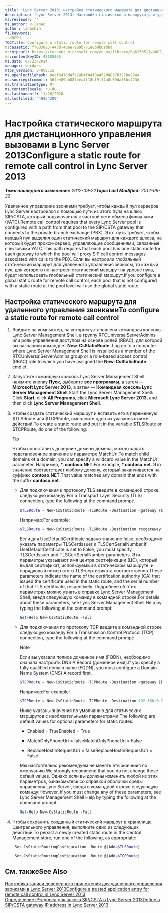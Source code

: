```yaml
---
title: 'Lync Server 2013: настройка статического маршрута для дистанционного управления вызовами'
description: 'Lync Server 2013: Настройка статического маршрута для удаленного управления звонками.'
ms.reviewer: ''
ms.author: v-lanac
author: lanachin
f1.keywords:
- NOCSH
TOCTitle: Configure a static route for remote call control
ms:assetid: f7003023-443d-48ee-989b-71e8b0b0abbd
ms:mtpsurl: https://technet.microsoft.com/en-us/library/Gg615051(v=OCS.15)
ms:contentKeyID: 48185855
ms.date: 07/23/2014
manager: serdars
mtps_version: v=OCS.15
ms.openlocfilehash: 8ecf6478d4fb7ab4f04f8a452d4837b327ba254a
ms.sourcegitcommit: 36fee89bb887bea4f18b19f17a8c69daf5bc423d
ms.translationtype: MT
ms.contentlocale: ru-RU
ms.lasthandoff: 11/26/2020
ms.locfileid: "49434209"
---
```

# <a name="configure-a-static-route-for-remote-call-control-in-lync-server-2013"></a><span data-ttu-id="e0b74-103">Настройка статического маршрута для дистанционного управления вызовами в Lync Server 2013</span><span class="sxs-lookup"><span data-stu-id="e0b74-103">Configure a static route for remote call control in Lync Server 2013</span></span>

<div data-xmlns="http://www.w3.org/1999/xhtml">

<div class="topic" data-xmlns="http://www.w3.org/1999/xhtml" data-msxsl="urn:schemas-microsoft-com:xslt" data-cs="https://msdn.microsoft.com/">

<div data-asp="https://msdn2.microsoft.com/asp">



</div>

<div id="mainSection">

<div id="mainBody"><span data-ttu-id="e0b74-104">

<span> </span></span><span class="sxs-lookup"><span data-stu-id="e0b74-104">

<span> </span></span></span>

<span data-ttu-id="e0b74-105">_**Тема последнего изменения:** 2012-09-22_</span><span class="sxs-lookup"><span data-stu-id="e0b74-105">_**Topic Last Modified:** 2012-09-22_</span></span>

<span data-ttu-id="e0b74-106">Удаленное управление звонками требует, чтобы каждый пул серверов Lync Server настроился с помощью пути из этого пула на шлюз SIP/CSTA, который подключается к частной сети обмена филиалами (УАТС).</span><span class="sxs-lookup"><span data-stu-id="e0b74-106">Remote call control requires that every Lync Server pool is configured with a path from that pool to the SIP/CSTA gateway that connects to the private branch exchange (PBX).</span></span> <span data-ttu-id="e0b74-107">Этот путь требует, чтобы каждый пул выделил один статический маршрут для каждого шлюза, на который будет прокси-сервер, управляющие сообщениями, связанные с вызовами УАТС.</span><span class="sxs-lookup"><span data-stu-id="e0b74-107">This path requires that each pool has one static route for each gateway to which the pool will proxy SIP call control messages associated with calls to the PBX.</span></span> <span data-ttu-id="e0b74-108">Если вы настроили глобальный статический маршрут для удаленного управления звонком, то каждый пул, для которого не настроен статический маршрут на уровне пула, будет использовать глобальный статический маршрут.</span><span class="sxs-lookup"><span data-stu-id="e0b74-108">If you configure a global static route for remote call control, each pool that is not configured with a static route at the pool level will use the global static route.</span></span>

<div>

## <a name="to-configure-a-static-route-for-remote-call-control"></a><span data-ttu-id="e0b74-109">Настройка статического маршрута для удаленного управления звонками</span><span class="sxs-lookup"><span data-stu-id="e0b74-109">To configure a static route for remote call control</span></span>

1.  <span data-ttu-id="e0b74-110">Войдите на компьютер, на котором установлена командная консоль Lync Server Management Shell, в группу RTCUniversalServerAdmins или роль управления доступом на основе ролей (RBAC), для которой вы назначили командлет **New-CsStaticRoute** .</span><span class="sxs-lookup"><span data-stu-id="e0b74-110">Log on to a computer where Lync Server Management Shell is installed as a member of the RTCUniversalServerAdmins group or a role-based access control (RBAC) role to which you have assigned the **New-CsStaticRoute** cmdlet.</span></span>

2.  <span data-ttu-id="e0b74-111">Запустите командную консоль Lync Server Management Shell: нажмите кнопку **Пуск**, выберите **все программы**, а затем — **Microsoft Lync Server 2013**, а затем — **Командная консоль Lync Server Management Shell**.</span><span class="sxs-lookup"><span data-stu-id="e0b74-111">Start the Lync Server Management Shell: Click **Start**, click **All Programs**, click **Microsoft Lync Server 2013**, and then click **Lync Server Management Shell**.</span></span>

3.  <span data-ttu-id="e0b74-112">Чтобы создать статический маршрут и вставить его в переменную $TLSRoute или $TCPRoute, выполните одно из указанных ниже действий.</span><span class="sxs-lookup"><span data-stu-id="e0b74-112">To create a static route and put it in the variable $TLSRoute or $TCPRoute, do one of the following:</span></span>
    
    <div class="">
    

    > [!TIP]  
    > <span data-ttu-id="e0b74-113">Чтобы сопоставить дочерние домены домена, можно задать подстановочное значение в параметре MatchUri.</span><span class="sxs-lookup"><span data-stu-id="e0b74-113">To match child domains of a domain, you can specify a wildcard value in the MatchUri parameter.</span></span> <span data-ttu-id="e0b74-114">Например, <STRONG>\*. contoso.NET</STRONG>.</span><span class="sxs-lookup"><span data-stu-id="e0b74-114">For example, <STRONG>\*.contoso.net</STRONG>.</span></span> <span data-ttu-id="e0b74-115">Это значение соответствует любому домену, который заканчивается на суффикс <STRONG>contoso.NET</STRONG>.</span><span class="sxs-lookup"><span data-stu-id="e0b74-115">That value matches any domain that ends with the suffix <STRONG>contoso.net</STRONG>.</span></span>

    
    </div>
    
      - <span data-ttu-id="e0b74-116">Для подключения к протоколу TLS введите в командной строке следующую команду:</span><span class="sxs-lookup"><span data-stu-id="e0b74-116">For a Transport Layer Security (TLS) connection, type the following at the command prompt:</span></span>
        
        ```powershell
        $TLSRoute = New-CsStaticRoute -TLSRoute -Destination <gateway FQDN> -Port <gateway SIP listening port> -UseDefaultCertificate $true -MatchUri <destination domain>
        ```
        <span data-ttu-id="e0b74-117">Например:</span><span class="sxs-lookup"><span data-stu-id="e0b74-117">For example:</span></span>
        ```powershell
        $TLSRoute = New-CsStaticRoute -TLSRoute -Destination rccgateway.contoso.net -Port 5065 -UseDefaultCertificate $true -MatchUri *.contoso.net
        ```
        <span data-ttu-id="e0b74-118">Если для UseDefaultCertificate задано значение false, необходимо указать параметры TLSCertIssuer и TLSCertSerialNumber.</span><span class="sxs-lookup"><span data-stu-id="e0b74-118">If UseDefaultCertificate is set to False, you must specify TLSCertIssuer and TLSCertSerialNumber parameters.</span></span> <span data-ttu-id="e0b74-119">Эти параметры указывают имя центра сертификации (ЦС), который выдал сертификат, используемый в статическом маршруте, и порядковый номер этого TLS-сертификата соответственно.</span><span class="sxs-lookup"><span data-stu-id="e0b74-119">These parameters indicate the name of the certification authority (CA) that issued the certificate used in the static route, and the serial number of that TLS certificate, respectively.</span></span> <span data-ttu-id="e0b74-120">Подробнее об этих параметрах можно узнать в справке Lync Server Management Shell, введя следующую команду в командной строке:</span><span class="sxs-lookup"><span data-stu-id="e0b74-120">For details about these parameters, see Lync Server Management Shell Help by typing the following at the command prompt:</span></span>
        ```powershell
        Get-Help New-CsStaticRoute -Full
        ```
      - <span data-ttu-id="e0b74-121">Для подключения по протоколу TCP введите в командной строке следующую команду:</span><span class="sxs-lookup"><span data-stu-id="e0b74-121">For a Transmission Control Protocol (TCP) connection, type the following at the command prompt:</span></span>
        
        <div class="">
        

        > [!NOTE]  
        > <span data-ttu-id="e0b74-122">Если вы указали полное доменное имя (FQDN), необходимо сначала настроить DNS A Record (доменное имя).</span><span class="sxs-lookup"><span data-stu-id="e0b74-122">If you specify a fully qualified domain name (FQDN), you must configure a Domain Name System (DNS) A record first.</span></span>

        
        </div>
        
        ```powershell
        $TCPRoute = New-CsStaticRoute -TCPRoute -Destination <gateway IP address or FQDN> -Port <gateway SIP listening port> -MatchUri <destination domain>
        ```
        <span data-ttu-id="e0b74-123">Например:</span><span class="sxs-lookup"><span data-stu-id="e0b74-123">For example:</span></span>
        ```powershell
        $TCPRoute = New-CsStaticRoute -TCPRoute -Destination 192.168.0.240 -Port 5065 -MatchUri *.contoso.net
        ```
        <span data-ttu-id="e0b74-124">Ниже указаны значения по умолчанию для статических маршрутов с необязательными параметрами.</span><span class="sxs-lookup"><span data-stu-id="e0b74-124">The following are default values for optional parameters for static routes:</span></span>
        
          - <span data-ttu-id="e0b74-125">Enabled = True</span><span class="sxs-lookup"><span data-stu-id="e0b74-125">Enabled = True</span></span>
        
          - <span data-ttu-id="e0b74-126">MatchOnlyPhoneUri = false</span><span class="sxs-lookup"><span data-stu-id="e0b74-126">MatchOnlyPhoneUri = False</span></span>
        
          - <span data-ttu-id="e0b74-127">ReplaceHostInRequestUri = false</span><span class="sxs-lookup"><span data-stu-id="e0b74-127">ReplaceHostInRequestUri = False</span></span>
        
        <span data-ttu-id="e0b74-128">Мы настоятельно рекомендуем не менять эти значения по умолчанию.</span><span class="sxs-lookup"><span data-stu-id="e0b74-128">We strongly recommend that you do not change these default values.</span></span> <span data-ttu-id="e0b74-129">Однако если вы должны изменить любой из этих параметров, ознакомьтесь со справкой оболочки среды управления Lync Server, введя в командной строке следующую команду:</span><span class="sxs-lookup"><span data-stu-id="e0b74-129">However, if you must change any of these parameters, see Lync Server Management Shell Help by typing the following at the command prompt:</span></span>
        ```powershell
        Get-Help New-CsStaticRoute -Full
        ```
4.  <span data-ttu-id="e0b74-130">Чтобы сохранить созданный статический маршрут в хранилище Центрального управления, выполните одно из следующих действий:</span><span class="sxs-lookup"><span data-stu-id="e0b74-130">To persist a newly created static route in the Central Management store, run one of the following, as appropriate:</span></span>
    
       ```powershell
        Set-CsStaticRoutingConfiguration -Route @{Add=$TLSRoute}
       ```
    
       ```powershell
        Set-CsStaticRoutingConfiguration -Route @{Add=$TCPRoute}
       ```

</div>

<div>

## <a name="see-also"></a><span data-ttu-id="e0b74-131">См. также</span><span class="sxs-lookup"><span data-stu-id="e0b74-131">See Also</span></span>


[<span data-ttu-id="e0b74-132">Настройка записи доверенного приложения для удаленного управления звонками в Lync Server 2013</span><span class="sxs-lookup"><span data-stu-id="e0b74-132">Configure a trusted application entry for remote call control in Lync Server 2013</span></span>](lync-server-2013-configure-a-trusted-application-entry-for-remote-call-control.md)  
[<span data-ttu-id="e0b74-133">Определение IP-адреса для шлюза SIP/CSTA в Lync Server 2013</span><span class="sxs-lookup"><span data-stu-id="e0b74-133">Define a SIP/CSTA gateway IP address in Lync Server 2013</span></span>](lync-server-2013-define-a-sip-csta-gateway-ip-address.md)  
  

<span data-ttu-id="e0b74-134"></div>

</div>

<span> </span>

</div>

</div>

</span><span class="sxs-lookup"><span data-stu-id="e0b74-134"></div>

</div>

<span> </span>

</div>

</div>

</span></span></div>

